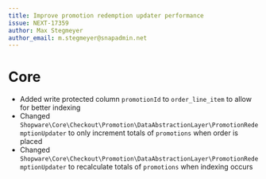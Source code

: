 ```yaml
---
title: Improve promotion redemption updater performance
issue: NEXT-17359
author: Max Stegmeyer
author_email: m.stegmeyer@snapadmin.net
---
```

# Core
* Added write protected column `promotionId` to `order_line_item` to allow for better indexing
* Changed `Shopware\Core\Checkout\Promotion\DataAbstractionLayer\PromotionRedemptionUpdater` to only increment totals of `promotions` when order is placed
* Changed `Shopware\Core\Checkout\Promotion\DataAbstractionLayer\PromotionRedemptionUpdater` to recalculate totals of `promotions` when indexing occurs
